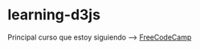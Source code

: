 # learning-d3js

Principal curso que estoy siguiendo --> [FreeCodeCamp](https://www.freecodecamp.org/learn/data-visualization/data-visualization-with-d3/)

